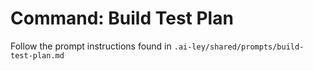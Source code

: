 # Command: Build Test Plan

Follow the prompt instructions found in `.ai-ley/shared/prompts/build-test-plan.md`

